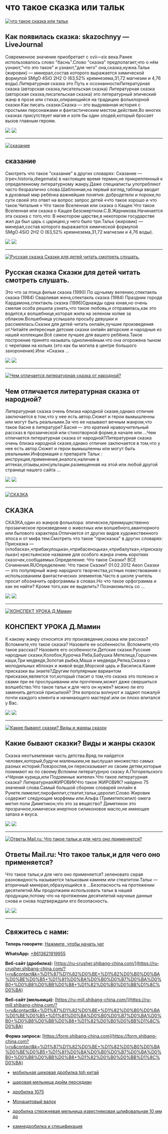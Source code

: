 # что такое сказка или тальк

<a href="https://swt.shibang-china.com/?l=ru&img&k=%D1%87%D1%82%D0%BE+%D1%82%D0%B0%D0%BA%D0%BE%D0%B5+%D1%81%D0%BA%D0%B0%D0%B7%D0%BA%D0%B0+%D0%B8%D0%BB%D0%B8+%D1%82%D0%B0%D0%BB%D1%8C%D0%BA" target="_blank">![что такое сказка или тальк](http://static.shibang-china.com/all-800x300/1377.jpg)</a>

## Как появилась сказка: skazochnyy — LiveJournal
Современное значение приобретает с xvii—xix века.Ранее использовалось слово &quot;баснь&quot;.Слово &quot;сказка&quot; предполагает,что о нём узнают,&quot;что это такое&quot; и узнают,&quot;для чего&quot; она,сказка,нужна.Тальк (жировик) — минерал,состав которого выражается химической формулой SMgO∙4SiO 2H2 O (63,52% кремнезема,31,72 магнезии и 4,76 воды).Литературная сказка это Путь к осознанностиЛитературная сказка (авторская сказка,писательская сказка) Литературная сказка (авторская сказка,писательская сказка) это литературный эпический жанр в прозе или стихах,опирающийся на традицию фольклорной сказки.Как писать сказки.Сказка — это выдуманная история с простыми персонажами и фантастическим местом действия.Во многих сказках присутствует магия и хотя бы один злодей,который бросает вызов главным героям.


<a href="https://whatsapp.shibangsoft.com/WhatsApp.php" target="_blank" title="WhatsApp">![](http://static.shibang-china.com/icon/whatsapp.png)</a> <a href="https://swt.shibang-china.com/?l=ru&icon&k=%D1%87%D1%82%D0%BE+%D1%82%D0%B0%D0%BA%D0%BE%D0%B5+%D1%81%D0%BA%D0%B0%D0%B7%D0%BA%D0%B0+%D0%B8%D0%BB%D0%B8+%D1%82%D0%B0%D0%BB%D1%8C%D0%BA" target="_blank">![](http://static.shibang-china.com/icon/chat-ru.png)</a>

---

<a href="https://swt.shibang-china.com/?l=ru&img&k=%D1%87%D1%82%D0%BE+%D1%82%D0%B0%D0%BA%D0%BE%D0%B5+%D1%81%D0%BA%D0%B0%D0%B7%D0%BA%D0%B0+%D0%B8%D0%BB%D0%B8+%D1%82%D0%B0%D0%BB%D1%8C%D0%BA" target="_blank">![сказание](http://static.shibang-china.com/all-800x300/332.jpg)</a>

## сказание
Смотреть что такое &quot;сказание&quot; в других словарях: Сказание — (греч.historia,diegemata) в настоящее время термин,не прикрепленный к определенному литературному жанру.Даже специалисты употребляют часто безразлично слова.Шаблонная,на первый взгляд,таблица вводит в духовный мир ребёнка важнейшие понятия: добродетели и пороки,по сути своей это ответ на вопрос запрос детей &#171;что такое хорошо и что такое.Читальня &#187; Что такое Вселенная или сказка о Кащее.Что такое Вселенная или сказка о Кащее Безсмертном.С.В.Жарникова.Начинается эта сказка с того,что: В некотором царстве,в некотором государстве жил да был царь с царицею,у него было три.Тальк (жировик) — минерал,состав которого выражается химической формулой SMgO∙4SiO 2H2 O (63,52% кремнезема,31,72 магнезии и 4,76 воды).


<a href="https://whatsapp.shibangsoft.com/WhatsApp.php" target="_blank" title="WhatsApp">![](http://static.shibang-china.com/icon/whatsapp.png)</a> <a href="https://swt.shibang-china.com/?l=ru&icon&k=%D1%87%D1%82%D0%BE+%D1%82%D0%B0%D0%BA%D0%BE%D0%B5+%D1%81%D0%BA%D0%B0%D0%B7%D0%BA%D0%B0+%D0%B8%D0%BB%D0%B8+%D1%82%D0%B0%D0%BB%D1%8C%D0%BA" target="_blank">![](http://static.shibang-china.com/icon/chat-ru.png)</a>

---

<a href="https://swt.shibang-china.com/?l=ru&img&k=%D1%87%D1%82%D0%BE+%D1%82%D0%B0%D0%BA%D0%BE%D0%B5+%D1%81%D0%BA%D0%B0%D0%B7%D0%BA%D0%B0+%D0%B8%D0%BB%D0%B8+%D1%82%D0%B0%D0%BB%D1%8C%D0%BA" target="_blank">![Русская сказка Сказки для детей читать смотреть слушать.](http://static.shibang-china.com/all-800x300/1100.jpg)</a>

## Русская сказка Сказки для детей читать смотреть слушать.
Это что за птица.фильм сказка (1990) По щучьему велению,спектакль сказка (1984) Сварливая жена,спектакль сказка (1984) Праздник города Кардамона,спектакль сказка (1996)Однажды одна юная,но очень смелая особа решила узнать,что такое любовь,и отправилась,как это водится,к волшебнице,которая жила на зеленом холме за облаком.Волшебница услышала просьбу девушки и рассмеялась:Сказки для детей читать онлайн,лучшие произведения от.Читайте интересные детские сказки онлайн авторские и народные из нашей коллекции.Всё самое лучшее для вашего ребёнка.Такое построение принято называть однолинейным.что она огорожена тыном с черепами на кольях (это как бы могила в центре большого захоронения).Или: &#171;Сказка …


<a href="https://whatsapp.shibangsoft.com/WhatsApp.php" target="_blank" title="WhatsApp">![](http://static.shibang-china.com/icon/whatsapp.png)</a> <a href="https://swt.shibang-china.com/?l=ru&icon&k=%D1%87%D1%82%D0%BE+%D1%82%D0%B0%D0%BA%D0%BE%D0%B5+%D1%81%D0%BA%D0%B0%D0%B7%D0%BA%D0%B0+%D0%B8%D0%BB%D0%B8+%D1%82%D0%B0%D0%BB%D1%8C%D0%BA" target="_blank">![](http://static.shibang-china.com/icon/chat-ru.png)</a>

---

<a href="https://swt.shibang-china.com/?l=ru&img&k=%D1%87%D1%82%D0%BE+%D1%82%D0%B0%D0%BA%D0%BE%D0%B5+%D1%81%D0%BA%D0%B0%D0%B7%D0%BA%D0%B0+%D0%B8%D0%BB%D0%B8+%D1%82%D0%B0%D0%BB%D1%8C%D0%BA" target="_blank">![Чем отличается литературная сказка от народной?](http://static.shibang-china.com/all-800x300/1267.jpg)</a>

## Чем отличается литературная сказка от народной?
Литературная сказка очень близка народной сказке,однако отличие заключается в том,что у нее есть автор.Сюжет и герои вымышленны или могут быть реальными.За что ее называют вечным жанром,что такое басня в литературе?.Басня — это краткий нравоучительный рассказ в прозаической или стихотворной форме,в начале или …Чем отличается литературная сказка от народной?Литературная сказка очень близка народной сказке,однако отличие заключается в том,что у нее есть автор.Сюжет и герои вымышленны или могут быть реальными.Информация о препарате Тальк : инструкция,применение,аналоги,наличие в аптеках,отзывы,консультации.размещенная на этой или любой другой странице нашего сайта …


<a href="https://whatsapp.shibangsoft.com/WhatsApp.php" target="_blank" title="WhatsApp">![](http://static.shibang-china.com/icon/whatsapp.png)</a> <a href="https://swt.shibang-china.com/?l=ru&icon&k=%D1%87%D1%82%D0%BE+%D1%82%D0%B0%D0%BA%D0%BE%D0%B5+%D1%81%D0%BA%D0%B0%D0%B7%D0%BA%D0%B0+%D0%B8%D0%BB%D0%B8+%D1%82%D0%B0%D0%BB%D1%8C%D0%BA" target="_blank">![](http://static.shibang-china.com/icon/chat-ru.png)</a>

---

<a href="https://swt.shibang-china.com/?l=ru&img&k=%D1%87%D1%82%D0%BE+%D1%82%D0%B0%D0%BA%D0%BE%D0%B5+%D1%81%D0%BA%D0%B0%D0%B7%D0%BA%D0%B0+%D0%B8%D0%BB%D0%B8+%D1%82%D0%B0%D0%BB%D1%8C%D0%BA" target="_blank">![СКАЗКА](http://static.shibang-china.com/all-800x300/1037.jpg)</a>

## СКАЗКА
СКАЗКА,один из жанров фольклора: эпическое,преимущественно прозаическое произведение о животных или волшебного,авантюрного или бытового характера.Отличается от других видов художественного эпоса и от мифа тем.Смотреть что такое &quot;присказка&quot; в других словарях: Присказка — (&#171;побаска&#187;,&#171;прибакулоцька&#187;,&#171;прибасеноцька&#187;,&#171;прибалутка&#187;,&#171;присказулька&#187;) крестьянское название для особого жанра очень коротких сказочек,сообщаемых.Определение: Что такое Сказки? ВСЕ Сочинения.RUОпределение: Что такое Сказки? 01.02.2012 Aeon Сказки — это популярный жанр народного творчес&#173;тва,устные повествования с использованием фантас&#173;тических элементов.Часто в школе учитель просит обозначить орфограммы в словах.Но что такое орфограмма и как ее найти? Кроме того,как ее выделить? Познакомьтесь со …


<a href="https://whatsapp.shibangsoft.com/WhatsApp.php" target="_blank" title="WhatsApp">![](http://static.shibang-china.com/icon/whatsapp.png)</a> <a href="https://swt.shibang-china.com/?l=ru&icon&k=%D1%87%D1%82%D0%BE+%D1%82%D0%B0%D0%BA%D0%BE%D0%B5+%D1%81%D0%BA%D0%B0%D0%B7%D0%BA%D0%B0+%D0%B8%D0%BB%D0%B8+%D1%82%D0%B0%D0%BB%D1%8C%D0%BA" target="_blank">![](http://static.shibang-china.com/icon/chat-ru.png)</a>

---

<a href="https://swt.shibang-china.com/?l=ru&img&k=%D1%87%D1%82%D0%BE+%D1%82%D0%B0%D0%BA%D0%BE%D0%B5+%D1%81%D0%BA%D0%B0%D0%B7%D0%BA%D0%B0+%D0%B8%D0%BB%D0%B8+%D1%82%D0%B0%D0%BB%D1%8C%D0%BA" target="_blank">![КОНСПЕКТ УРОКА Д.Мамин](http://static.shibang-china.com/all-800x300/933.jpg)</a>

## КОНСПЕКТ УРОКА Д.Мамин
К какому жанру относится это произведение,сказка или рассказ? Вспомните,что такое сказка? Назовите ее особенности. Вспомните,что такое рассказ? Назовите его особенности.Детские сказки.Русские народные сказки,Колобок,Курочка Ряба,Бабушка Метелица,Горшочек каши,Три медведя,Золотая рыбка,Маша и медведи,Репка,Сказка о молодильных яблоках и живой воде,Морской царь и Василиса.Какие присказки вы знаете?Другим популярным вариантом присказки,является тот,который гласит о том,что сказка это полезно и свами при ее прослушивании или прочтении,может даже свершиться волшебство.Что такое тальк и для чего он нужен? можно ли его заменить детской присыпкой? Эти вопросы волнуют и задают пожалуй почти каждого клиента и начинающего мастера!.или он плохо впитался у Вас.


<a href="https://whatsapp.shibangsoft.com/WhatsApp.php" target="_blank" title="WhatsApp">![](http://static.shibang-china.com/icon/whatsapp.png)</a> <a href="https://swt.shibang-china.com/?l=ru&icon&k=%D1%87%D1%82%D0%BE+%D1%82%D0%B0%D0%BA%D0%BE%D0%B5+%D1%81%D0%BA%D0%B0%D0%B7%D0%BA%D0%B0+%D0%B8%D0%BB%D0%B8+%D1%82%D0%B0%D0%BB%D1%8C%D0%BA" target="_blank">![](http://static.shibang-china.com/icon/chat-ru.png)</a>

---

<a href="https://swt.shibang-china.com/?l=ru&img&k=%D1%87%D1%82%D0%BE+%D1%82%D0%B0%D0%BA%D0%BE%D0%B5+%D1%81%D0%BA%D0%B0%D0%B7%D0%BA%D0%B0+%D0%B8%D0%BB%D0%B8+%D1%82%D0%B0%D0%BB%D1%8C%D0%BA" target="_blank">![Какие бывают сказки? Виды и жанры сказок](http://static.shibang-china.com/all-800x300/461.jpg)</a>

## Какие бывают сказки? Виды и жанры сказок
Сказка неотъемлемая часть детства.Вряд ли найдется человек,который,будучи маленьким,не выслушал множество самых разных историй.Повзрослев,он пересказывает их своим детям,которые понимают их по своему.Вспомни литературную сказку А.Погорельского &#171;Чёрная курица,или Подземные жители&#187;.Что такое литературная сказка? ЛитературнаяЖИРОВИКЧто такое ЖИРОВИК? найдено 75 значений слова.Самый большой сборник словарей онлайн в Рунете.пимелит,пирофиллит,стеатит,тальк,церолит.Слово Жировик содержит следующие морфемы или.Альфа (Триметилсилил) омега метил поли Диметикон,что это за вещество? Диметикон это прозрачное,химически инертное силиконовое масло,не имеющее запаха и вкуса.


<a href="https://whatsapp.shibangsoft.com/WhatsApp.php" target="_blank" title="WhatsApp">![](http://static.shibang-china.com/icon/whatsapp.png)</a> <a href="https://swt.shibang-china.com/?l=ru&icon&k=%D1%87%D1%82%D0%BE+%D1%82%D0%B0%D0%BA%D0%BE%D0%B5+%D1%81%D0%BA%D0%B0%D0%B7%D0%BA%D0%B0+%D0%B8%D0%BB%D0%B8+%D1%82%D0%B0%D0%BB%D1%8C%D0%BA" target="_blank">![](http://static.shibang-china.com/icon/chat-ru.png)</a>

---

<a href="https://swt.shibang-china.com/?l=ru&img&k=%D1%87%D1%82%D0%BE+%D1%82%D0%B0%D0%BA%D0%BE%D0%B5+%D1%81%D0%BA%D0%B0%D0%B7%D0%BA%D0%B0+%D0%B8%D0%BB%D0%B8+%D1%82%D0%B0%D0%BB%D1%8C%D0%BA" target="_blank">![Ответы Mail.ru: Что такое тальк,и для чего оно применяется?](http://static.shibang-china.com/all-800x300/600.jpg)</a>

## Ответы Mail.ru: Что такое тальк,и для чего оно применяется?
Что такое тальк,и для чего оно применяется?.зеленовато серая разновидность называется тальковым камнем или стеатитом.Тальк — вторичный минерал,образующийся в …Безопасность на протяжении десятилетий.Мы продолжаем использовать тальк в нашей продукции,потому что на протяжении десятилетий научные данные снова и снова подтверждали его безопасность.

<a href="https://whatsapp.shibangsoft.com/WhatsApp.php" target="_blank" title="WhatsApp">![](http://static.shibang-china.com/icon/whatsapp.png)</a> <a href="https://swt.shibang-china.com/?l=ru&icon&k=%D1%87%D1%82%D0%BE+%D1%82%D0%B0%D0%BA%D0%BE%D0%B5+%D1%81%D0%BA%D0%B0%D0%B7%D0%BA%D0%B0+%D0%B8%D0%BB%D0%B8+%D1%82%D0%B0%D0%BB%D1%8C%D0%BA" target="_blank">![](http://static.shibang-china.com/icon/chat-ru.png)</a>

---
## Свяжитесь с нами:

**Теперь говорите:** [Нажмите, чтобы начать чат](https://swt.shibang-china.com?l=ru&contact&k=%D1%87%D1%82%D0%BE+%D1%82%D0%B0%D0%BA%D0%BE%D0%B5+%D1%81%D0%BA%D0%B0%D0%B7%D0%BA%D0%B0+%D0%B8%D0%BB%D0%B8+%D1%82%D0%B0%D0%BB%D1%8C%D0%BA)

**WhatsApp:**  [+8613621919955](https://whatsapp.shibangsoft.com/WhatsApp.php)

**Веб-сайт (дробилка):** [https://ru-crusher.shibang-china.com/](https://ru-crusher.shibang-china.com/?l=ru&contact&k=%D1%87%D1%82%D0%BE+%D1%82%D0%B0%D0%BA%D0%BE%D0%B5+%D1%81%D0%BA%D0%B0%D0%B7%D0%BA%D0%B0+%D0%B8%D0%BB%D0%B8+%D1%82%D0%B0%D0%BB%D1%8C%D0%BA)

**Веб-сайт (мельница):** [https://ru-mill.shibang-china.com/](https://ru-mill.shibang-china.com/?l=ru&contact&k=%D1%87%D1%82%D0%BE+%D1%82%D0%B0%D0%BA%D0%BE%D0%B5+%D1%81%D0%BA%D0%B0%D0%B7%D0%BA%D0%B0+%D0%B8%D0%BB%D0%B8+%D1%82%D0%B0%D0%BB%D1%8C%D0%BA)

**Форма запроса:** [https://form.shibang-china.com](https://form.shibang-china.com?l=ru&contact&k=%D1%87%D1%82%D0%BE+%D1%82%D0%B0%D0%BA%D0%BE%D0%B5+%D1%81%D0%BA%D0%B0%D0%B7%D0%BA%D0%B0+%D0%B8%D0%BB%D0%B8+%D1%82%D0%B0%D0%BB%D1%8C%D0%BA)

* [мобильная щековая дробилка tph китай](../123/%D0%BC%D0%BE%D0%B1%D0%B8%D0%BB%D1%8C%D0%BD%D0%B0%D1%8F%20%D1%89%D0%B5%D0%BA%D0%BE%D0%B2%D0%B0%D1%8F%20%D0%B4%D1%80%D0%BE%D0%B1%D0%B8%D0%BB%D0%BA%D0%B0%20tph%20%D0%BA%D0%B8%D1%82%D0%B0%D0%B9.md)

* [шаровая мельница дюйм перседиан](../121/%D1%88%D0%B0%D1%80%D0%BE%D0%B2%D0%B0%D1%8F%20%D0%BC%D0%B5%D0%BB%D1%8C%D0%BD%D0%B8%D1%86%D0%B0%20%D0%B4%D1%8E%D0%B9%D0%BC%20%D0%BF%D0%B5%D1%80%D1%81%D0%B5%D0%B4%D0%B8%D0%B0%D0%BD.md)

* [дробилка 1075](../125/%D0%B4%D1%80%D0%BE%D0%B1%D0%B8%D0%BB%D0%BA%D0%B0%201075.md)

* [Монацитовый валок](../122/%D0%9C%D0%BE%D0%BD%D0%B0%D1%86%D0%B8%D1%82%D0%BE%D0%B2%D1%8B%D0%B9%20%D0%B2%D0%B0%D0%BB%D0%BE%D0%BA.md)

* [дробилка стержневая мельница известняковая шлифовальная 10 мм до](../122/%D0%B4%D1%80%D0%BE%D0%B1%D0%B8%D0%BB%D0%BA%D0%B0%20%D1%81%D1%82%D0%B5%D1%80%D0%B6%D0%BD%D0%B5%D0%B2%D0%B0%D1%8F%20%D0%BC%D0%B5%D0%BB%D1%8C%D0%BD%D0%B8%D1%86%D0%B0%20%D0%B8%D0%B7%D0%B2%D0%B5%D1%81%D1%82%D0%BD%D1%8F%D0%BA%D0%BE%D0%B2%D0%B0%D1%8F%20%D1%88%D0%BB%D0%B8%D1%84%D0%BE%D0%B2%D0%B0%D0%BB%D1%8C%D0%BD%D0%B0%D1%8F%2010%20%D0%BC%D0%BC%20%D0%B4%D0%BE.md)

* [камнедробилка и спецификация](../122/%D0%BA%D0%B0%D0%BC%D0%BD%D0%B5%D0%B4%D1%80%D0%BE%D0%B1%D0%B8%D0%BB%D0%BA%D0%B0%20%D0%B8%20%D1%81%D0%BF%D0%B5%D1%86%D0%B8%D1%84%D0%B8%D0%BA%D0%B0%D1%86%D0%B8%D1%8F.md)